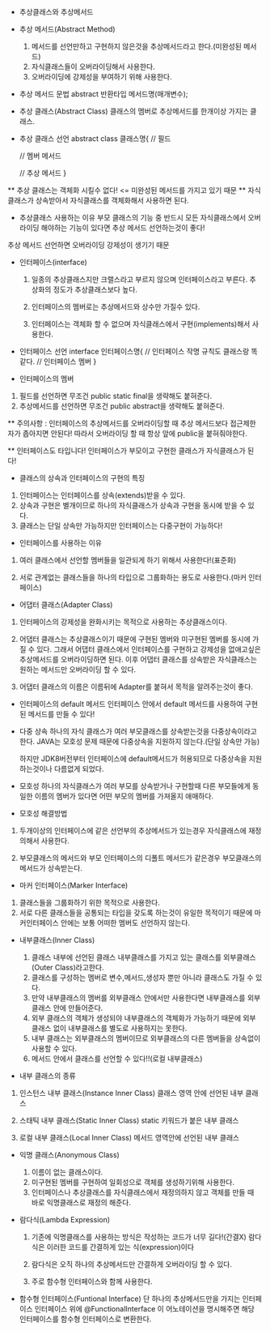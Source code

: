 - 추상클래스와 추상메서드

- 추상 메서드(Abstract Method)
	1. 메서드를 선언만하고 구현하지 않은것을 추상메서드라고 한다.(미완성된 메서드)
	2. 자식클래스들이 오버라이딩해서 사용한다.
	3. 오버라이딩에 강제성을 부여하기 위해 사용한다.
	
- 추상 메서드 문법
	abstract 반환타입 메서드명(매개변수);

- 추상 클래스(Abstract Class)
	클래스의 멤버로 추상메서드를 한개이상 가지는 클래스.

- 추상 클래스 선언
abstract class 클래스명{
	// 필드

	// 멤버 메서드

	// 추상 메서드
}

** 추상 클래스는 객체화 시킬수 없다! <= 미완성된 메서드를 가지고 있기 때문
** 자식 클래스가 상속받아서 자식클래스를 객체화해서 사용하면 된다.

- 추상클래스 사용하는 이유
부모 클래스의 기능 중 반드시 모든 자식클래스에서 오버라이딩 해야하는 기능이 있다면
추상 메서드 선언하는것이 좋다!

추상 메서드 선언하면 오버라이딩 강제성이 생기기 때문

- 인터페이스(interface)
	1. 일종의 추상클래스지만 크랠스라고 부르지 않으며 인터페이스라고 부른다.
	   추상화의 정도가 추상클래스보다 높다.
	
	2. 인터페이스의 멤버로는 추상메서드와 상수만 가질수 있다.

	3. 인터페이스는 객체화 할 수 없으며 자식클래스에서 구현(implements)해서 사용한다. 

- 인터페이스 선언
interface 인터페이스명{ // 인터페이스 작명 규칙도 클래스랑 똑같다.
	// 인터페이스 멤버
}

- 인터페이스의 멤버
1. 필드를 선언하면 무조건 public static final을 생략해도 붙혀준다.
2. 추상메서드를 선언하면 무조건 public abstract을 생략해도 붙혀준다.

** 주의사항 : 인터페이스의 추상메서드를 오버라이딩할 때 추상 메서드보다 접근제한자가 좁아지면 
	   안된다! 따라서 오버라이딩 할 때 항상 앞에 public을 붙혀줘야한다.

** 인터페이스도 타입니다!
   인터페이스가 부모이고 구현한 클래스가 자식클래스가 된다!

- 클래스의 상속과 인터페이스의 구현의 특징
1. 인터페이스는 인터페이스를 상속(extends)받을 수 있다.
2. 상속과 구현은 별개이므로 하나의 자식클래스가 상속과 구현을 동시에 받을 수 있다.
3. 클래스는 단일 상속만 가능하지만 인터페이스는 다중구현이 가능하다!

- 인터페이스를 사용하는 이유
1. 여러 클래스에서 선언할 멤버들을 일관되게 하기 위해서 사용한다!(표준화)

2. 서로 관계없는 클래스들을 하나의 타입으로 그룹화하는 용도로 사용한다.(마커 인터페이스)

- 어댑터 클래스(Adapter Class)
1. 인터페이스의 강제성을 완화시키는 목적으로 사용하는 추상클래스이다.
2. 어댑터 클래스는 추상클래스이기 때문에 구현된 멤버와 미구현된 멤버를 동시에 가질 수 있다.
   그래서 어댑터 클래스에서 인터페이스를 구현하고 강제성을 없애고싶은 추상메서드를 오버라이딩하면 된다.
   이후 어댑터 클래스를 상속받은 자식클래스는 원하는 메서드만 오버라이딩 할 수 있다.

3. 어댑터 클래스의 이름은 이름뒤에 Adapter를 붙혀서 목적을 알려주는것이 좋다.

- 인터페이스의 default 메서드
인터페이스 안에서 default 메서드를 사용하여 구현된 메서드를 만들 수 있다!

- 다중 상속
	하나의 자식 클래스가 여러 부모클래스를 상속받는것을 다중상속이라고 한다.
	JAVA는 모호성 문제 때문에 다중상속을 지원하지 않는다.(단일 상속만 가능)

	하지만 JDK8버전부터 인터페이스에 default메서드가 허용되므로
	다중상속을 지원하는것이나 다름없게 되었다.

- 모호성
하나의 자식클래스가 여러 부모를 상속받거나 구현할때 다른 부모들에게 동일한 이름의 멤버가 있다면 어떤 부모의 멤버를 가져올지 애매하다.

- 모호성 해결방법
1. 두개이상의 인터페이스에 같은 선언부의 추상메서드가 있는경우
   자식클래스에 재정의해서 사용한다.

2. 부모클래스의 메서드와 부모 인터페이스의 디폴트 메서드가 같은경우
   부모클래스의 메서드가 상속받는다. 

- 마커 인터페이스(Marker Interface)
1. 클래스들을 그룹화하기 위한 목적으로 사용한다.
2. 서로 다른 클래스들을 공통되는 타입을 갖도록 하는것이 유일한 목적이기 때문에
   마커인터페이스 안에는 보통 어떠한 멤버도 선언하지 않는다.

- 내부클래스(Inner Class)
	1. 클래스 내부에 선언된 클래스
	   내부클래스를 가지고 있는 클래스를 외부클래스(Outer Class)라고한다.
	2. 클래스를 구성하는 멤버로 변수,메서드,생성자 뿐만 아니라 클래스도 가질 수 있다.
	3. 만약 내부클래스의 멤버를 외부클래스 안에서만 사용한다면 내부클래스를 외부클래스 안에
	   만들어준다.
	4. 외부 클래스의 객체가 생성되야 내부클래스의 객체화가 가능하기 때문에
	   외부 클래스 없이 내부클래스를 별도로 사용하지는 못한다.
	5. 내부 클래스는 외부클래스의 멤버이므로 외부클래스의 다른 멤버들을 상속없이 사용할 수 있다.
	6. 메서드 안에서 클래스를 선언할 수 있다!!(로컬 내부클래스)
	 
- 내부 클래스의 종류
1. 인스턴스 내부 클래스(Instance Inner Class)
	클래스 영역 안에 선언된 내부 클래스

2. 스태틱 내부 클래스(Static Inner Class)
	static 키워드가 붙은 내부 클래스

3. 로컬 내부 클래스(Local Inner Class)
	메서드 영역안에 선언된 내부 클래스

- 익명 클래스(Anonymous Class)
	1. 이름이 없는 클래스이다.
	2. 미구현된 멤버를 구현하여 일회성으로 객체를 생성하기위해 사용한다.
	3. 인터페이스나 추상클래스를 자식클래스에서 재정의하지 않고 객체를 만들 때
	   바로 익명클래스로 재정의 해준다.

- 람다식(Lambda Expression)
	1. 기존에 익명클래스를 사용하는 방식은 작성하는 코드가 너무 길다!(간결X)
	   람다식은 이러한 코드를 간결하게 있는 식(expression)이다

	2. 람다식은 오직 하나의 추상메서드만 간결하게 오버라이딩 할 수 있다.
	3. 주로 함수형 인터페이스와 함께 사용한다.
	
- 함수형 인터페이스(Funtional Interface)
	단 하나의 추상메서드만을 가지는 인터페이스
	인터페이스 위에 @FunctionalInterface 이 어노테이션을 명시해주면
	해당 인터페이스를 함수형 인터페이스로 변환한다.

